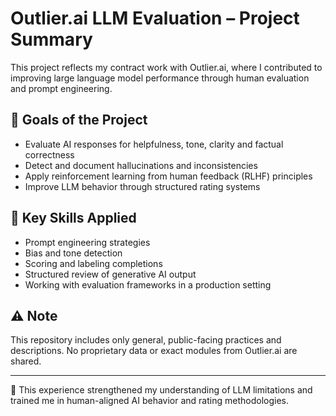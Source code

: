 # Outlier.ai LLM Evaluation – Project Summary

This project reflects my contract work with Outlier.ai, where I contributed to improving large language model performance through human evaluation and prompt engineering.

## 📌 Goals of the Project
- Evaluate AI responses for helpfulness, tone, clarity and factual correctness
- Detect and document hallucinations and inconsistencies
- Apply reinforcement learning from human feedback (RLHF) principles
- Improve LLM behavior through structured rating systems

## 🎯 Key Skills Applied
- Prompt engineering strategies
- Bias and tone detection
- Scoring and labeling completions
- Structured review of generative AI output
- Working with evaluation frameworks in a production setting

## ⚠️ Note
This repository includes only general, public-facing practices and descriptions. No proprietary data or exact modules from Outlier.ai are shared.

---

🧬 This experience strengthened my understanding of LLM limitations and trained me in human-aligned AI behavior and rating methodologies.
